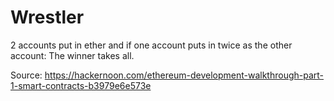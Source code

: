 # Wrestler
2 accounts put in ether and if one account puts in twice as the other account: The winner takes all.

Source: https://hackernoon.com/ethereum-development-walkthrough-part-1-smart-contracts-b3979e6e573e